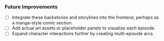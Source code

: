 ### Future Improvements
- [ ] Integrate these backstories and storylines into the frontend, perhaps as a manga-style comic section.
- [ ] Add actual art assets or placeholder panels to visualize each episode.
- [ ] Expand character interactions further by creating multi-episode arcs.
